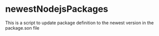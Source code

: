 # newestNodejsPackages
This is a script to update package definition to the newest version in the  package.son file
